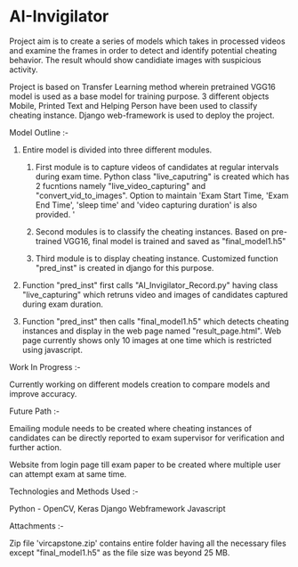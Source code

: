 # AI-Invigilator

Project aim is to create a series of models which takes in processed videos and examine the frames in order to detect and identify potential cheating behavior. The result whould show candidiate images with suspicious activity.

Project is based on Transfer Learning method wherein pretrained VGG16 model is used as a base model for training purpose. 3 different objects Mobile, Printed Text and Helping Person have been used to classify cheating instance. Django web-framework is used to deploy the project.

Model Outline :-

1. Entire model is divided into three different modules. 
    
    1. First module is to capture videos of candidates at regular intervals during exam time. Python class "live_caputring" is created which has 2 fucntions namely
       "live_video_capturing" and "convert_vid_to_images". Option to maintain 'Exam Start Time, 'Exam End Time', 'sleep time' and 'video capturing duration' is also provided.
       '
    2. Second modules is to classify the cheating instances. Based on pre-trained VGG16, final model is trained and saved as "final_model1.h5"
    
    3. Third module is to display cheating instance. Customized function "pred_inst" is created in django for this purpose.

2.  Function "pred_inst" first calls "AI_Invigilator_Record.py" having class "live_capturing" which retruns video and images of candidates captured during exam duration.

3.  Function "pred_inst" then calls "final_model1.h5" which detects cheating instances and display in the web page named "result_page.html". Web page currently shows only 10
    images at one time which is restricted using javascript.
    
    
Work In Progress :-
 
Currently working on different models creation to compare models and improve accuracy.


Future Path :-

Emailing module needs to be created where cheating instances of candidates can be directly reported to exam supervisor for verification and further action.

Website from login page till exam paper to be created where multiple user can attempt exam at same time.


Technologies and Methods Used :-

Python - OpenCV, Keras
Django Webframework
Javascript

Attachments :-

Zip file 'vircapstone.zip' contains entire folder having all the necessary files except "final_model1.h5" as the file size was beyond 25 MB. 
